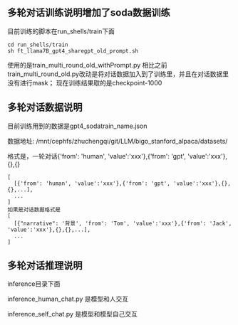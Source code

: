 
## 多轮对话训练说明增加了soda数据训练

目前训练的脚本在run_shells/train下面

```
cd run_shells/train
sh ft_llama7B_gpt4_sharegpt_old_prompt.sh
```
使用的是train_multi_round_old_withPrompt.py
相比之前train_multi_round_old.py改动是将对话数据加入到了训练里，并且在对话数据里没有进行mask；
现在训练结果取的是checkpoint-1000


## 多轮对话数据说明

目前训练用到的数据是gpt4_sodatrain_name.json

数据地址: /mnt/cephfs/zhuchengqi/git/LLM/bigo_stanford_alpaca/datasets/

格式是，一轮对话{'from': 'human', 'value':'xxx'},{'from': 'gpt', 'value':'xxx'},{},{}
```
[
  [{'from': 'human', 'value':'xxx'},{'from': 'gpt', 'value':'xxx'},{},{},...],
  ...
]
如果是对话数据格式是
[
  [{"narrative": '背景', 'from': 'Tom', 'value':'xxx'},{'from': 'Jack', 'value':'xxx'},{},{},...],
  ...
]
```

## 多轮对话推理说明
inference目录下面

inference_human_chat.py 是模型和人交互

inference_self_chat.py 是模型和模型自己交互
